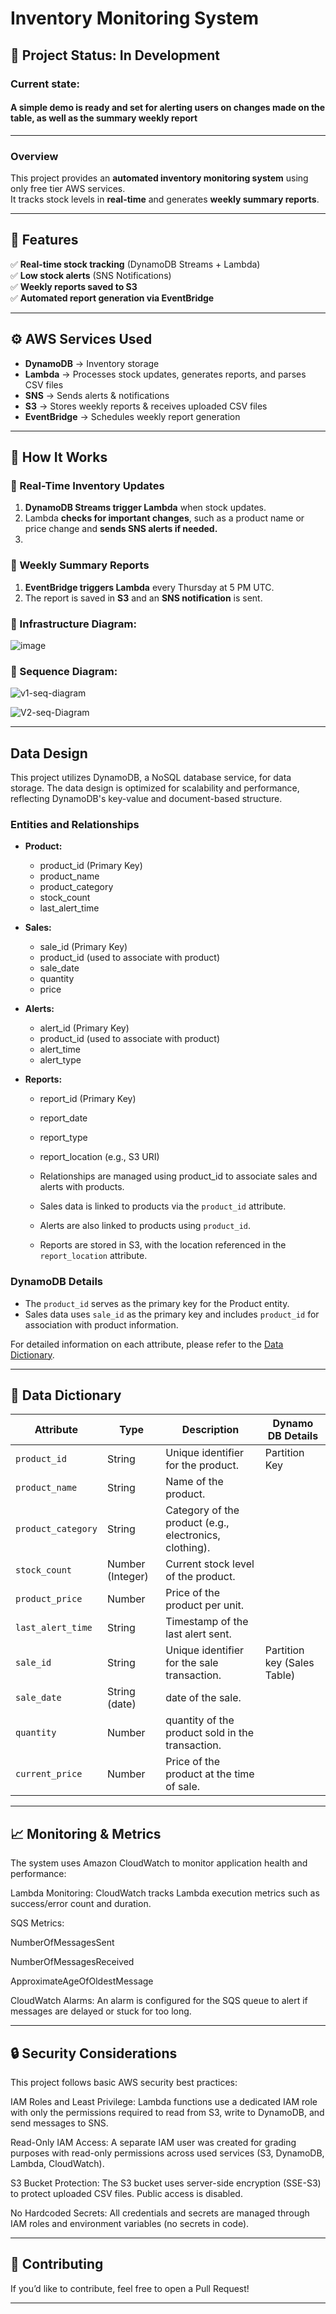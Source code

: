 # Inventory Monitoring System

## 🚧 Project Status: **In Development**

### Current state:
#### **A simple demo is ready and set for alerting users on changes made on the table, as well as the summary weekly report**
---

### **Overview**
This project provides an **automated inventory monitoring system** using only free tier AWS services.  
It tracks stock levels in **real-time** and generates **weekly summary reports**.

---

## **📌 Features**

✅ **Real-time stock tracking** (DynamoDB Streams + Lambda)  
✅ **Low stock alerts** (SNS Notifications)  
✅ **Weekly reports saved to S3**  
✅ **Automated report generation via EventBridge**  

---

## **⚙️ AWS Services Used**

- **DynamoDB** → Inventory storage
- **Lambda** → Processes stock updates, generates reports, and parses CSV files
- **SNS** → Sends alerts & notifications
- **S3** → Stores weekly reports & receives uploaded CSV files
- **EventBridge** → Schedules weekly report generation

---

## **🚀 How It Works**

### **🔹 Real-Time Inventory Updates**

1. **DynamoDB Streams trigger Lambda** when stock updates.
2. Lambda **checks for important changes**, such as a product name or price change and **sends SNS alerts if needed.**
3. 

### **🔹 Weekly Summary Reports**

1. **EventBridge triggers Lambda** every Thursday at 5 PM UTC.
2. The report is saved in **S3** and an **SNS notification** is sent.



### **🔹 Infrastructure Diagram:**
![image](https://github.com/user-attachments/assets/f6ba078c-8085-4411-8a00-72a02fbfc197)




### **🔹 Sequence Diagram:**
![v1-seq-diagram](https://github.com/user-attachments/assets/d9ded8aa-50e6-47e3-9205-99c8ddd5d864)
 
![V2-seq-Diagram](https://github.com/user-attachments/assets/45d4afb3-33a0-4704-80d3-949bbf0939ca)

---

## Data Design

This project utilizes DynamoDB, a NoSQL database service, for data storage. The data design is optimized for scalability and performance, reflecting DynamoDB's key-value and document-based structure.

### Entities and Relationships

- **Product:**
  - product_id (Primary Key)
  - product_name
  - product_category
  - stock_count
  - last_alert_time
- **Sales:**
  - sale_id (Primary Key)
  - product_id (used to associate with product)
  - sale_date
  - quantity
  - price
- **Alerts:**
  - alert_id (Primary Key)
  - product_id (used to associate with product)
  - alert_time
  - alert_type
- **Reports:**

  - report_id (Primary Key)
  - report_date
  - report_type
  - report_location (e.g., S3 URI)

  - Relationships are managed using product_id to associate sales and alerts with products.
  - Sales data is linked to products via the `product_id` attribute.
  - Alerts are also linked to products using `product_id`.
  - Reports are stored in S3, with the location referenced in the `report_location` attribute.

### DynamoDB Details

- The `product_id` serves as the primary key for the Product entity.
- Sales data uses `sale_id` as the primary key and includes `product_id` for association with product information.

For detailed information on each attribute, please refer to the [Data Dictionary](link-to-your-data-dictionary).

---

## **📜 Data Dictionary**

| Attribute          | Type             | Description                                            | Dynamo DB Details           |
| ------------------ | ---------------- | ------------------------------------------------------ | --------------------------- |
| `product_id`       | String           | Unique identifier for the product.                     | Partition Key               |
| `product_name`     | String           | Name of the product.                                   |
| `product_category` | String           | Category of the product (e.g., electronics, clothing). |
| `stock_count`      | Number (Integer) | Current stock level of the product.                    |
| `product_price`    | Number           | Price of the product per unit.                         |
| `last_alert_time`  | String           | Timestamp of the last alert sent.                      |
| `sale_id`          | String           | Unique identifier for the sale transaction.            | Partition key (Sales Table) |
| `sale_date`        | String (date)    | date of the sale.                                      |
| `quantity`         | Number           | quantity of the product sold in the transaction.       |
| `current_price`    | Number           | Price of the product at the time of sale.              |

---

## **📈 Monitoring & Metrics**

The system uses Amazon CloudWatch to monitor application health and performance:

Lambda Monitoring: CloudWatch tracks Lambda execution metrics such as success/error count and duration.

SQS Metrics:

NumberOfMessagesSent

NumberOfMessagesReceived

ApproximateAgeOfOldestMessage

CloudWatch Alarms: An alarm is configured for the SQS queue to alert if messages are delayed or stuck for too long.

---

## **🔒 Security Considerations**
This project follows basic AWS security best practices:

IAM Roles and Least Privilege: Lambda functions use a dedicated IAM role with only the permissions required to read from S3, write to DynamoDB, and send messages to SNS.

Read-Only IAM Access: A separate IAM user was created for grading purposes with read-only permissions across used services (S3, DynamoDB, Lambda, CloudWatch).

S3 Bucket Protection: The S3 bucket uses server-side encryption (SSE-S3) to protect uploaded CSV files. Public access is disabled.

No Hardcoded Secrets: All credentials and secrets are managed through IAM roles and environment variables (no secrets in code).

---
## **📝 Contributing**

If you’d like to contribute, feel free to open a Pull Request!

---
